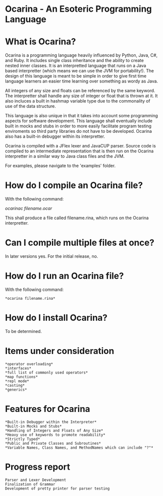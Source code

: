 # Ocarina - An Esoteric Programming Language

# What is Ocarina?
Ocarina is a programming language heavily influenced by Python, Java, C#, and Ruby. It includes single class inheritance and the ability to create nested
inner classes. It is an interpretted language that runs on a Java based interpretter (which means we can use the JVM for portability!). The design of
this language is meant to be simple in order to give first time language learners an easier time learning over something as wordy as Java.

All integers of any size and floats can be referenced by the same keyword. The interpretter shall handle any size of integer or float that is thrown at
it. It also incluces a built in hashmap variable type due to the commonality of use of the data structure. 

This language is also unique in that it takes into account some programming aspects for software development. This language shall eventually include built in
mocks and stubs in order to more easily facilitate program testing enviroments so third party libraries do not have to be developed.
Ocarina also has a built-in debugger within its interpretter.

Ocarina is compiled with a JFlex lexer and JavaCUP parser. Source code is compiled to an intermediate representation that is then run on the Ocarina 
interpretter in a similar way to Java class files and the JVM.

For examples, please navigate to the 'examples' folder.

# How do I compile an Ocarina file?
With the following command:

*ocarinac filename.ocar*

This shall produce a file called filename.rina, which runs on the Ocarina interpretter.

# Can I compile multiple files at once?
In later versions yes. For the initial release, no.

# How do I run an Ocarina file?
With the following command:

	*ocarina filename.rina*

# How do I install Ocarina?
To be determined.

# Items under consideration
	*operator overloading*
	*interfaces*
	*full list of commonly used operators*
	*map functions*
	*repl mode*
	*casting*
	*generics*

# Features for Ocarina
	*Built-in Debugger within the Interpreter*
	*Built-in Mocks and Stubs*
	*Handling of Integers and Floats of Any Size*
	*Heavy use of keywords to promote readability*
	*Strictly Typed*
	*Public and Private Classes and Subroutines*
	*Variable Names, Class Names, and MethodNames which can include "?"*

# Progress report
	Parser and Lexer Development
	Finalization of Grammar
	Development of pretty printer for parser testing